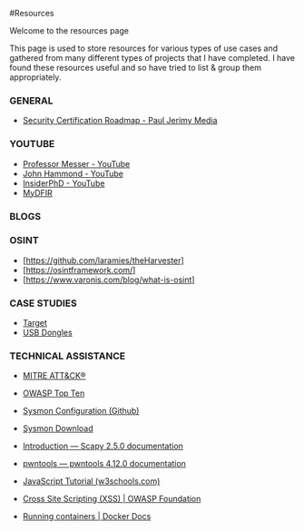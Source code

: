 #Resources

Welcome to the resources page

This page is used to store resources for various types of use cases and gathered from many different types of projects that I have completed. I have found these resources useful and so have tried to list & group them appropriately. 

### GENERAL
* [Security Certification Roadmap - Paul Jerimy Media](https://pauljerimy.com/security-certification-roadmap/)

### YOUTUBE
* [Professor Messer - YouTube](https://www.youtube.com/@professormesser)
*	[John Hammond - YouTube](https://www.youtube.com/channel/UCVeW9qkBjo3zosnqUbG7CFw)
*	[InsiderPhD - YouTube](https://www.youtube.com/channel/UCPiN9NPjIer8Do9gUFxKv7A)
*	[MyDFIR](https://www.youtube.com/@MyDFIR)

### BLOGS

### OSINT
*	[https://github.com/laramies/theHarvester]
*	[https://osintframework.com/]
*	[https://www.varonis.com/blog/what-is-osint]

### CASE STUDIES
*	[Target](https://corporate.target.com/news-features/article/2013/12/important-notice-unauthorized-access-to-payment-ca)
* [USB Dongles](https://www.csoonline.com/article/569163/cybercriminal-group-mails-malicious-usb-dongles-to-targeted-companies.html)

### TECHNICAL ASSISTANCE
*	[MITRE ATT&CK®](https://attack.mitre.org/)
*	[OWASP Top Ten](https://owasp.org/www-project-top-ten/)
*	[Sysmon Configuration (Github)](https://github.com/olafhartong/sysmon-modular/blob/master/sysmonconfig.xml)
*	[Sysmon Download](https://learn.microsoft.com/en-us/sysinternals/downloads/sysmon)


* [Introduction — Scapy 2.5.0 documentation](https://scapy.readthedocs.io/en/latest/introduction.html)
* [pwntools — pwntools 4.12.0 documentation](https://docs.pwntools.com/en/stable/)
* [JavaScript Tutorial (w3schools.com)](https://www.w3schools.com/js/default.asp)
* [Cross Site Scripting (XSS) | OWASP Foundation](https://owasp.org/www-community/attacks/xss/)
* [Running containers | Docker Docs](https://docs.pwntools.com/en/stable/)
